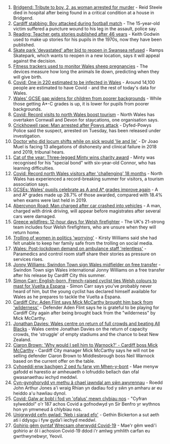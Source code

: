 1. [Bridgend: Tribute to boy, 2, as woman arrested for murder](https://www.bbc.co.uk/news/uk-wales-58194706) - Reid Steele died in hospital after being found in a critical condition at a house in Bridgend.
2. [Cardiff stabbing: Boy attacked during football match](https://www.bbc.co.uk/news/uk-wales-58194369) - The 15-year-old victim suffered a puncture wound to his leg in the assault, police say.
3. [Reading: Teacher gets stories published after 46 years](https://www.bbc.co.uk/news/uk-wales-58189969) - Keith Godwin used to make up stories for his pupils in the 1970s, now they have been published.
4. [Skate park 'devastated' after bid to reopen in Swansea refused](https://www.bbc.co.uk/news/uk-wales-58172022) - Ramps Skatepark, which wants to reopen in a new location, says it will appeal against the decision.
5. [Fitness trackers used to monitor Wales sheep pregnancies](https://www.bbc.co.uk/news/uk-wales-58198198) - The devices measure how long the animals lie down, predicting when they will give birth.
6. [Covid: One in 220 estimated to be infected in Wales](https://www.bbc.co.uk/news/uk-wales-58204723) - Around 14,100 people are estimated to have Covid - and the rest of today's data for Wales.
7. [Wales' GCSE gap widens for children from poorer backgrounds](https://www.bbc.co.uk/news/uk-wales-58189971) - While those getting A*-C grades is up, it is lower for pupils from poorer backgrounds.
8. [Covid: Record visits to north Wales boost tourism](https://www.bbc.co.uk/news/uk-wales-58189968) - North Wales has overtaken Cornwall and Devon for staycations, one organisation says.
9. [Crickhowell rape: Man arrested after Powys attack](https://www.bbc.co.uk/news/uk-wales-58191699) - Dyfed-Powys Police said the suspect, arrested on Tuesday, has been released under investigation.
10. [Doctor who did locum shifts while on sick would 'lie and lie'](https://www.bbc.co.uk/news/uk-wales-58191698) - Dr Joao Muel is facing 13 allegations of dishonesty and clinical failure in 2018 and 2019, tribunal hears.
11. [Cat of the year: Three-legged Minty wins charity award](https://www.bbc.co.uk/news/uk-wales-58189412) - Minty was recognised for his "special bond" with six-year-old Connor, who has learning difficulties.
12. [Covid: Record north Wales visitors after 'challenging' 18 months](https://www.bbc.co.uk/news/uk-wales-58201388) - North Wales has experienced a record-breaking summer for visitors, a tourism association says.
13. [GCSEs: Wales' pupils celebrate as A and A* grades improve again](https://www.bbc.co.uk/news/uk-wales-58191705) - A and A* grades made up 28.7% of those awarded, compared with 18.4% when exams were last held in 2019.
14. [Abercynon Road: Man charged after car crashed into vehicles](https://www.bbc.co.uk/news/uk-wales-58184062) - A man, charged with drink driving, will appear before magistrates after several cars were damaged.
15. [Greece wildfires: 12-hour days for Welsh firefighter](https://www.bbc.co.uk/news/uk-wales-58176916) - The UK's 21-strong team includes four Welsh firefighters, who are unsure when they will return home.
16. [Trolling of women in politics 'worrying'](https://www.bbc.co.uk/news/uk-wales-58176912) - Kirsty Williams said she had felt unable to keep her family safe from the trolling on social media.
17. [Wales: Post-lockdown demand on ambulance staff 'relentless'](https://www.bbc.co.uk/news/uk-wales-58166250) - Paramedics and control room staff share their stories as pressure on services rises.
18. [Jonny Williams: Swindon Town sign Wales midfielder on free transfer](https://www.bbc.co.uk/sport/football/58207019) - Swindon Town sign Wales international Jonny Williams on a free transfer after his release by Cardiff City this summer.
19. [Simon Carr: English-born, French-raised cyclist ties Welsh colours to mast for Vuelta a Espana](https://www.bbc.co.uk/sport/cycling/58175040) - Simon Carr says you've probably never heard of him, but the young cyclist has declared himself available for Wales as he prepares to tackle the Vuelta a Espana.
20. [Cardiff City: Aden Flint says Mick McCarthy brought him back from 'wilderness'](https://www.bbc.co.uk/sport/football/58203102) - Defender Aden Flint says he is grateful to be playing for Cardiff City again after being brought back from the "wilderness" by Mick McCarthy.
21. [Jonathan Davies: Wales centre on return of full crowds and beating All Blacks](https://www.bbc.co.uk/sport/rugby-union/58190099) - Wales centre Jonathan Davies on the return of capacity crowds, the 'struggle' of empty stadiums and the chance to beat New Zealand.
22. [Ciaron Brown: 'Why would I sell him to Warnock?' - Cardiff boss Mick McCarthy](https://www.bbc.co.uk/sport/av/football/58203109) - Cardiff City manager Mick McCarthy says he will not be selling defender Ciaron Brown to Middlesbrough boss Neil Warnock based on the current offer on the table.
23. [Cyhoeddi enw bachgen 2 oed fu farw ym Mhen-y-bont](https://www.bbc.co.uk/newyddion/58206727) - Mae menyw gafodd ei harestio ar amheuaeth o lofruddio bellach dan ofal gwasanaethau iechyd meddwl.
24. [Cyn-gynghorydd yn methu â chael iawndal am sŵn awyrennau](https://www.bbc.co.uk/newyddion/58201465) - Roedd John Arthur Jones a'i wraig Rhian yn dadlau fod y sŵn yn amharu ar eu heiddo a'u hawliau dynol.
25. [Covid: Galw ar bobl i fod yn 'ofalus' mewn clybiau nos](https://www.bbc.co.uk/newyddion/58194120) - "Cyfran sylweddol" o'r 187 achos Covid a gofnodwyd yn Sir Benfro yr wythnos hon yn ymwneud â chlybiau nos.
26. [Unigrwydd cefn gwlad: 'Neb i siarad efo'](https://www.bbc.co.uk/newyddion/58199552) - Gethin Bickerton a sut aeth ati i ddysgu i fyw gyda’i iechyd meddwl.
27. [Gohirio gêm gyntaf Wrecsam oherwydd Covid-19](https://www.bbc.co.uk/newyddion/58201458) - Mae'r gêm wedi'i gohirio ar ôl i achosion Covid-19 ddod i'r amlwg ymhlith carfan eu gwrthwynebwyr, Yeovil.
